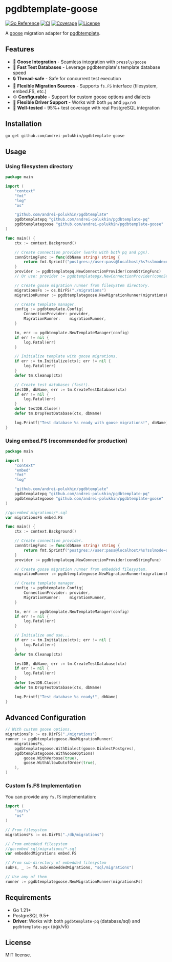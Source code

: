 # pgdbtemplate-goose

[![Go Reference](https://pkg.go.dev/badge/github.com/andrei-polukhin/pgdbtemplate-goose.svg)](https://pkg.go.dev/github.com/andrei-polukhin/pgdbtemplate-goose)
[![CI](https://github.com/andrei-polukhin/pgdbtemplate-goose/actions/workflows/test.yml/badge.svg)](https://github.com/andrei-polukhin/pgdbtemplate-goose/actions/workflows/test.yml)
[![Coverage](https://codecov.io/gh/andrei-polukhin/pgdbtemplate-goose/branch/main/graph/badge.svg)](https://codecov.io/gh/andrei-polukhin/pgdbtemplate-goose)
[![License](https://img.shields.io/badge/license-MIT-blue.svg)](https://github.com/andrei-polukhin/pgdbtemplate-goose/blob/main/LICENSE)

A [goose](https://github.com/pressly/goose) migration adapter for
[pgdbtemplate](https://github.com/andrei-polukhin/pgdbtemplate).

## Features

- 🦆 **Goose Integration** - Seamless integration with `pressly/goose`
- 🚀 **Fast Test Databases** - Leverage pgdbtemplate's template database speed
- 🔒 **Thread-safe** - Safe for concurrent test execution
- 📁 **Flexible Migration Sources** - Supports `fs.FS` interface (filesystem, embed.FS, etc.)
- ⚙️ **Configurable** - Support for custom goose options and dialects
- 🎯 **Flexible Driver Support** - Works with both `pq` and `pgx/v5`
- 🧪 **Well-tested** - 95%+ test coverage with real PostgreSQL integration

## Installation

```bash
go get github.com/andrei-polukhin/pgdbtemplate-goose
```

## Usage

### Using filesystem directory

```go
package main

import (
	"context"
	"fmt"
	"log"
	"os"

	"github.com/andrei-polukhin/pgdbtemplate"
	pgdbtemplatepq "github.com/andrei-polukhin/pgdbtemplate-pq"
	pgdbtemplategoose "github.com/andrei-polukhin/pgdbtemplate-goose"
)

func main() {
	ctx := context.Background()

	// Create connection provider (works with both pq and pgx).
	connStringFunc := func(dbName string) string {
		return fmt.Sprintf("postgres://user:pass@localhost/%s?sslmode=disable", dbName)
	}
	provider := pgdbtemplatepq.NewConnectionProvider(connStringFunc)
	// Or use: provider := pgdbtemplatepgx.NewConnectionProvider(connStringFunc)

	// Create goose migration runner from filesystem directory.
	migrationsFs := os.DirFS("./migrations")
	migrationRunner := pgdbtemplategoose.NewMigrationRunner(migrationsFs)

	// Create template manager.
	config := pgdbtemplate.Config{
		ConnectionProvider: provider,
		MigrationRunner:    migrationRunner,
	}

	tm, err := pgdbtemplate.NewTemplateManager(config)
	if err != nil {
		log.Fatal(err)
	}

	// Initialize template with goose migrations.
	if err := tm.Initialize(ctx); err != nil {
		log.Fatal(err)
	}
	defer tm.Cleanup(ctx)

	// Create test databases (fast!).
	testDB, dbName, err := tm.CreateTestDatabase(ctx)
	if err != nil {
		log.Fatal(err)
	}
	defer testDB.Close()
	defer tm.DropTestDatabase(ctx, dbName)

	log.Printf("Test database %s ready with goose migrations!", dbName)
}
```

### Using embed.FS (recommended for production)

```go
package main

import (
	"context"
	"embed"
	"fmt"
	"log"

	"github.com/andrei-polukhin/pgdbtemplate"
	pgdbtemplatepq "github.com/andrei-polukhin/pgdbtemplate-pq"
	pgdbtemplategoose "github.com/andrei-polukhin/pgdbtemplate-goose"
)

//go:embed migrations/*.sql
var migrationsFS embed.FS

func main() {
	ctx := context.Background()

	// Create connection provider.
	connStringFunc := func(dbName string) string {
		return fmt.Sprintf("postgres://user:pass@localhost/%s?sslmode=disable", dbName)
	}
	provider := pgdbtemplatepq.NewConnectionProvider(connStringFunc)

	// Create goose migration runner from embedded filesystem.
	migrationRunner := pgdbtemplategoose.NewMigrationRunner(migrationsFS)

	// Create template manager.
	config := pgdbtemplate.Config{
		ConnectionProvider: provider,
		MigrationRunner:    migrationRunner,
	}

	tm, err := pgdbtemplate.NewTemplateManager(config)
	if err != nil {
		log.Fatal(err)
	}

	// Initialize and use...
	if err := tm.Initialize(ctx); err != nil {
		log.Fatal(err)
	}
	defer tm.Cleanup(ctx)

	testDB, dbName, err := tm.CreateTestDatabase(ctx)
	if err != nil {
		log.Fatal(err)
	}
	defer testDB.Close()
	defer tm.DropTestDatabase(ctx, dbName)

	log.Printf("Test database %s ready!", dbName)
}
```

## Advanced Configuration

```go
// With custom goose options.
migrationsFs := os.DirFS("./migrations")
runner := pgdbtemplategoose.NewMigrationRunner(
	migrationsFs,
	pgdbtemplategoose.WithDialect(goose.DialectPostgres),
	pgdbtemplategoose.WithGooseOptions(
		goose.WithVerbose(true),
		goose.WithAllowOutofOrder(true),
	),
)
```

### Custom fs.FS Implementation

You can provide any `fs.FS` implementation:

```go
import (
	"io/fs"
	"os"
)

// From filesystem
migrationsFs := os.DirFS("./db/migrations")

// From embedded filesystem
//go:embed sql/migrations/*.sql
var embeddedMigrations embed.FS

// From sub-directory of embedded filesystem
subFs, _ := fs.Sub(embeddedMigrations, "sql/migrations")

// Use any of them
runner := pgdbtemplategoose.NewMigrationRunner(migrationsFs)
```

## Requirements

- Go 1.21+
- PostgreSQL 9.5+
- **Driver**: Works with both `pgdbtemplate-pq` (database/sql) and
  `pgdbtemplate-pgx` (pgx/v5)

## License

MIT license.
